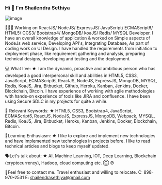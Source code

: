 ### Hi 👋 I'm Shailendra Sethiya
![image](https://user-images.githubusercontent.com/26058501/119227712-eaf7de00-bb2c-11eb-8a0a-e43aaf3f0bb7.png)

👨🏼‍💻 Working on ReactJS/ NodeJS/ ExpressJS/ JavaScript/ ECMAScript6/ HTML5/ CCS3/ Bootstrap4/ MongoDB/ koaJS/ Redis/ MYSQL Developer. I have an overall knowledge of application & worked on Simple aspects of NodeJs web service, Developing API's, Integrating Database, As part of coding work on UI Design. I have handled the requirements from initiation to deployment phase, like requirement gathering and analysis, preparing technical designs, developing and testing and the deployment.

💻 What I've:
★ I am the dynamic, proactive and ambitious person who has developed a good interpersonal skill and abilities in HTML5, CSS3, JavaScript, ECMAScript6, ReactJS, NodeJS, ExpressJS, MongoDB, MYSQL, Redis, KoaJS, Jira, Bitbucket, Github, Heroku, Kanban, Jenkins, Docker, Blockchain, Bitcoin. I have experience of working with agile methodologies with hands-on experience of tools like JIRA and confluence. I have been using Secure SDLC in my projects for quite a while.

🔎 Relevant Keywords:
★ HTML5, CSS3, Bootstrap4, JavaScript, ECMAScript6, ReactJS, NodeJS, ExpressJS, MongoDB, Webpack, MYSQL, Redis, KoaJS, Jira, Bitbucket, Heroku, Kanban, Jenkins, Docker, Blockchain, Bitcoin.

📘Learning Enthusiasm:
★ I like to explore and implement new technologies and have implemented new technologies in projects before. I like to read technical articles and blogs to keep myself updated.

🗣️Let's talk about:
★ AI, Machine Learning, IOT, Deep Learning, Blockchain (cryptocurrency), Hadoop, cloud computing etc.
Ⓒ ℗

📝Feel free to contact me. Travel enthusiast and willing to relocate.
C: 898-970-2531
E: shailendrasethiya@gmail.com 

